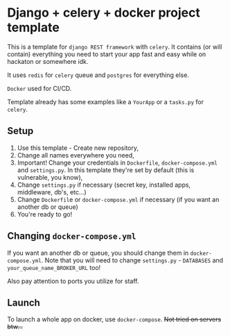 # Django + celery + docker project template
This is a template for ```django REST framework``` with ```celery```.
It contains (or will contain) everything you need to start your app fast and easy while on hackaton or somewhere idk.

It uses ```redis``` for ```celery``` queue and ```postgres``` for everything else.

```Docker``` used for CI/CD.

Template already has some examples like a ```YourApp``` or a ```tasks.py``` for ```celery```.

## Setup
1. Use this template - Create new repository,
2. Change all names everywhere you need,
3. Important! Change your credentials in ```Dockerfile```, ```docker-compose.yml``` and ```settings.py```.
In this template they're set by default (this is vulnerable, you know),
4. Change ```settings.py``` if necessary (secret key, installed apps, middleware, db's, etc...)
5. Change ```Dockerfil```e or ```docker-compose.yml``` if necessary (if you want an another db or queue)
6. You're ready to go!

## Changing ```docker-compose.yml```
If you want an another db or queue, you should change them in ```docker-compose.yml```.
Note that you will need to change ```settings.py``` - ```DATABASES``` and ```your_queue_name_BROKER_URL``` too!

Also pay attention to ports you utilize for staff.

## Launch
To launch a whole app on docker, use ```docker-compose```.
~~Not tried on servers btw...~~

